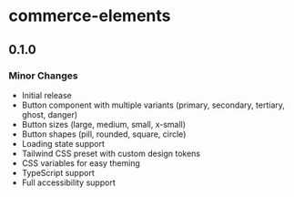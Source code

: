 # commerce-elements

## 0.1.0

### Minor Changes

- Initial release
- Button component with multiple variants (primary, secondary, tertiary, ghost, danger)
- Button sizes (large, medium, small, x-small)
- Button shapes (pill, rounded, square, circle)
- Loading state support
- Tailwind CSS preset with custom design tokens
- CSS variables for easy theming
- TypeScript support
- Full accessibility support
